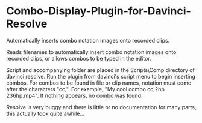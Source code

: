 # Combo-Display-Plugin-for-Davinci-Resolve
Automatically inserts combo notation images onto recorded clips.

Reads filenames to automatically insert combo notation images onto recorded clips, or allows combos to be typed in the editor.

Script and accompanying folder are placed in the Scripts\Comp directory of davinci resolve. Run the plugin from davinci's script menu to begin inserting combos.
For combos to be found in file or clip names, notation must come after the characters "cc,". For example, "My cool combo cc,2hp 236hp.mp4".
If nothing appears, no combo was found.

Resolve is very buggy and there is little or no documentation for many parts, this actually took quite awhile...
